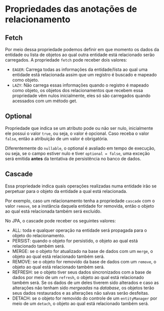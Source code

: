 # Propriedades das anotações de relacionamento

## Fetch
Por meio dessa propriedade podemos definir em que momento os dados da entidade ou lista de objetos ao qual outra entidade está relacionado serão carregados.
A propriedade `fetch` pode receber dois valores:
* `EAGER`: Carrega todas as informações da entidade/lista ao qual uma entidade está relacionada assim que um registro é buscado e mapeado como objeto.
* `LAZY`: Não carrega essas informações quando o registro é mapeado como objeto, os objetos dos relacionamentos que recebem essa propriedade vêm nulos inicialmente, eles só são carregados quando acessados com um método get.


## Optional
Propriedade que indica se um atributo pode ou não ser nulo, inicialmente ele possui o valor `true`, ou seja, o valor é opcional. Caso receba o valor `false`, então a atribuição de um valor é obrigatória.

Diferentemente do `nullable`, o optional é avaliado em tempo de execução, ou seja, se o campo estiver nulo e tiver `optional = false`, uma exceção será emitida **antes** da tentativa de persistência no banco de dados.

## Cascade
Essa propriedade indica quais operações realizadas numa entidade irão se perpetuar para o objeto da entidade a qual está relacionada.

Por exemplo, caso um relacionamento tenha a propriedade `cascade` com o valor `remove`, se a instância daquela entidade for removida, então o objeto ao qual está relacionada também será excluído.

No JPA, o cascade pode receber os seguintes valores:
* ALL: toda e qualquer operação na entidade será propagada para o objeto do relacionamento.
* PERSIST: quando o objeto for persistido, o objeto ao qual está relacionado também será.
* MERGE: se o objeto for atualizado na base de dados com um `merge`, o objeto ao qual está relacionado também será.
* REMOVE: se o objeto for removido da base de dados com um `remove`, o objeto ao qual está relacionado também será.
* REFRESH: se o objeto tiver seus dados sincronizados com a base de dados por meio de um `refresh`, o objeto ao qual está relacionado também será.
Se os dados de um deles tiverem sido alterados e caso as alterações não tenham sido *mergeadas* na *database*, os objetos terão seus dados restaurados e as alterações não salvas serão desfeitas.
* DETACH: se o objeto for removido do controle de um `entityManager` por meio de um `detach`, o objeto ao qual está relacionado também será.